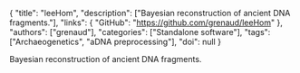 {
  "title": "leeHom",
  "description": ["Bayesian reconstruction of ancient DNA fragments."],
  "links": {
    "GitHub": "https://github.com/grenaud/leeHom"
  },
  "authors": ["grenaud"],
  "categories": ["Standalone software"],
  "tags": ["Archaeogenetics", "aDNA preprocessing"],
  "doi": null
}

<!-- Generated by csv2md.R – do not edit by hand -->

Bayesian reconstruction of ancient DNA fragments.